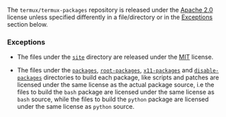The `termux/termux-packages` repository is released under the [Apache 2.0](licenses/termux__termux-packages__Apache-2.0.md) license unless specified differently in a file/directory or in the [Exceptions](#Exceptions) section below.

### Exceptions

- The files under the [`site`](site) directory are released under the [MIT](licenses/termux__termux-packages__MIT.md) license.

- The files under the [`packages`](packages), [`root-packages`](root-packages), [`x11-packages`](x11-packages) and [`disable-packages`](disable-packages) directories to build each package, like scripts and patches are licensed under the same license as the actual package source, i.e the files to build the `bash` package are licensed under the same license as `bash` source, while the files to build the `python` package are licensed under the same license as `python` source.
